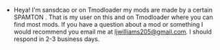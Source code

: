 - Heya! I'm sansdcao or on Tmodloader my mods are made by a certain SPAMTON  . That is my user on this and on Tmodloader where you can find most mods.
If you have a question about a mod or something I would recommend you email me at ljwilliams205@gmail.com. I should respond in 2-3 business days.
